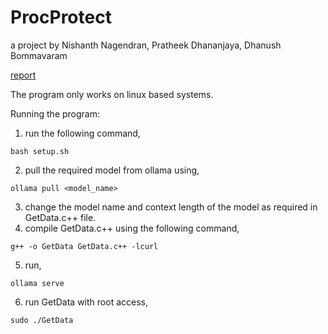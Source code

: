 # ProcProtect
a project by Nishanth Nagendran, Pratheek Dhananjaya, Dhanush Bommavaram <br>

[report](https://1drv.ms/w/s!AmvH0VCG4AMojdUEQPQODMyVWHYdLw?e=3GF5h5)

The program only works on linux based systems. <br>

Running the program:
1. run the following command,
```
bash setup.sh
```
2. pull the required model from ollama using,
```
ollama pull <model_name>
```
3. change the model name and context length of the model as required in GetData.c++ file.
4. compile GetData.c++ using the following command,
```
g++ -o GetData GetData.c++ -lcurl
```
5. run,
```
ollama serve
```
6. run GetData with root access,
```
sudo ./GetData
```

